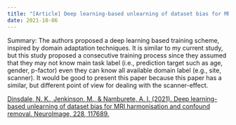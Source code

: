 ```yaml
---
title: "[Article] Deep learning-based unlearning of dataset bias for MRI harmonisation and confound removal."
date: 2021-10-06
---
```



Summary: The authors proposed a deep learning based training scheme, inspired by domain adaptation techniques. It is similar to my current study, but this study proposed a consecutive training process since they assumed that they may not know main task label (i.e., prediction target such as age, gender, p-factor) even they can know all available domain label (e.g., site, scanner). It would be good to present this paper because this paper has a similar, but different point of view for dealing with the scanner-effect.



[Dinsdale, N. K., Jenkinson, M., & Namburete, A. I. (2021). Deep learning-based unlearning of dataset bias for MRI harmonisation and confound removal. NeuroImage, 228, 117689.](https://www.sciencedirect.com/science/article/pii/S1053811920311745) <br/>
